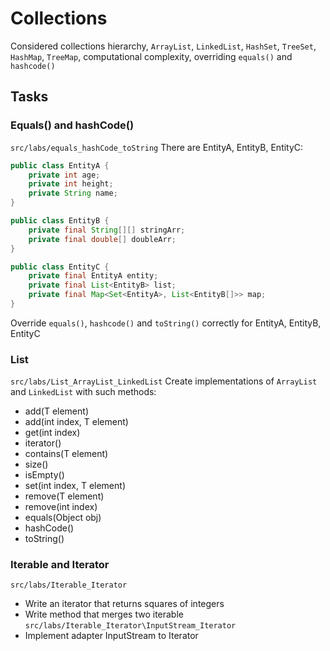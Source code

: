 # Collections
Considered collections hierarchy, `ArrayList`, `LinkedList`, `HashSet`, `TreeSet`, `HashMap`, `TreeMap`, computational complexity, overriding `equals()` and `hashcode()`
## Tasks
### Equals() and hashCode()
`src/labs/equals_hashCode_toString`
There are EntityA, EntityB, EntityC:
```java
public class EntityA {
    private int age;
    private int height;
    private String name;
}
```
```java
public class EntityB {
    private final String[][] stringArr;
    private final double[] doubleArr;
}
```
```java
public class EntityC {
    private final EntityA entity;
    private final List<EntityB> list;
    private final Map<Set<EntityA>, List<EntityB[]>> map;
}
```
Override `equals()`, `hashcode()` and `toString()` correctly for EntityA, EntityB, EntityC
### List
`src/labs/List_ArrayList_LinkedList`
Create implementations of `ArrayList` and `LinkedList` with such methods:
- add(T element)
- add(int index, T element)
- get(int index)
- iterator()
- contains(T element)
- size()
- isEmpty()
- set(int index, T element)
- remove(T element)
- remove(int index)
- equals(Object obj)
- hashCode()
- toString()
### Iterable and Iterator
`src/labs/Iterable_Iterator`
- Write an iterator that returns squares of integers
- Write method that merges two iterable
`src/labs/Iterable_Iterator\InputStream_Iterator`
- Implement adapter InputStream to Iterator

